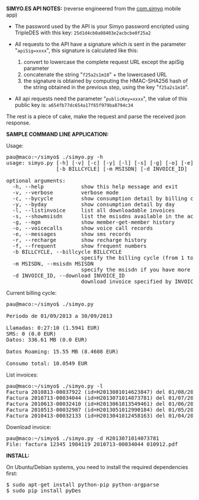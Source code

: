 <b>SIMYO.ES API NOTES:</b>
(reverse engineered from the <a href="https://play.google.com/store/apps/details?id=com.simyo">com.simyo</a> mobile app)

- The password used by the API is your Simyo password encripted using
TripleDES with this key: `25d1d4cb0a08403e2acbcbe0f25a2` 

- All requests to the API have a signature which is sent in the parameter
"`apiSig=xxxx`", this signature is calculated like this:
  1. convert to lowercase the complete request URL except the apiSig
parameter 
  2. concatenate the string "`f25a2s1m10`" + the lowercased URL
  3. the signature is obtained by computing the HMAC-SHA256 hash of the
string obtained in the previous step, using the key "`f25a2s1m10`".

- All api requests need the parameter "`publicKey=xxxx`", the value of
this public key is: `a654fb77dc654a17f65f979ba8794c34`

The rest is a piece of cake, make the request and parse the received
json response.

<b>SAMPLE COMMAND LINE APPLICATION:</b>

Usage:
<pre>
pau@maco:~/simyo$ ./simyo.py -h
usage: simyo.py [-h] [-v] [-c] [-y] [-l] [-s] [-g] [-o] [-e] [-r] [-f]
                [-b BILLCYCLE] [-m MSISDN] [-d INVOICE_ID]

optional arguments:
  -h, --help            show this help message and exit
  -v, --verbose         verbose mode
  -c, --bycycle         show consumption detail by billing cycle (default)
  -y, --byday           show consumption detail by day
  -l, --listinvoice     list all downloadable invoices
  -s, --showmsisdn      list the msisdns available in the account
  -g, --mgm             show member-get-member history
  -o, --voicecalls      show voice call records
  -e, --messages        show sms records
  -r, --recharge        show recharge history
  -f, --frequent        show frequent numbers
  -b BILLCYCLE, --billcycle BILLCYCLE
                        specify the billing cycle (from 1 to 6), default=1
  -m MSISDN, --msisdn MSISDN
                        specify the msisdn if you have more than 1 line
  -d INVOICE_ID, --download INVOICE_ID
                        download invoice specified by INVOICE_ID
</pre>

Current billing cycle:
<pre>
pau@maco:~/simyo$ ./simyo.py

Periodo de 01/09/2013 a 30/09/2013

Llamadas: 0:27:10 (1.5941 EUR)
SMS: 0 (0.0 EUR)
Datos: 336.61 MB (0.0 EUR)

Datos Roaming: 15.55 MB (8.4608 EUR)

Consumo total: 10.0549 EUR
</pre>

List invoices:
<pre>
pau@maco:~/simyo$ ./simyo.py -l
Factura 2010813-00037922 (id=H2013081014623847) del 01/08/2013 al 31/08/2013
Factura 2010713-00034044 (id=H2013071014073781) del 01/07/2013 al 31/07/2013
Factura 2010613-00032410 (id=H2013061013549461) del 01/06/2013 al 30/06/2013
Factura 2010513-00032987 (id=H2013051012990184) del 01/05/2013 al 31/05/2013
Factura 2010413-00032133 (id=H2013041012458163) del 01/04/2013 al 30/04/2013
</pre>

Download invoice:
<pre>
pau@maco:~/simyo$ ./simyo.py -d H2013071014073781
File: factura_12345_1984119_2010713-00034044_010912.pdf
</pre>

<b>INSTALL:</b>

On Ubuntu/Debian systems, you need to install the required dependencies first:
<pre>
$ sudo apt-get install python-pip python-argparse
$ sudo pip install pyDes
</pre>
